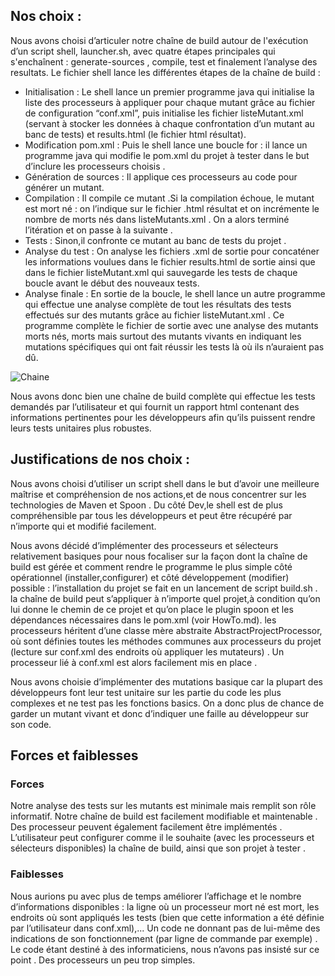 ## Nos choix : 

Nous avons choisi d’articuler notre chaîne de build autour de l'exécution d’un script shell, launcher.sh, avec quatre étapes principales qui s'enchaînent : generate-sources , compile, test et finalement l’analyse des resultats.
Le fichier shell lance les différentes étapes de la chaîne de build : 

* Initialisation : Le shell lance un premier programme java qui initialise la liste des processeurs à appliquer pour chaque mutant grâce au fichier de configuration “conf.xml”, puis initialise les fichier listeMutant.xml (servant à stocker les données à chaque confrontation d’un mutant au banc de tests) et results.html (le fichier html résultat).
* Modification pom.xml : Puis le shell lance une boucle for : il lance un programme java qui modifie le pom.xml du projet à tester dans le but d’inclure les processeurs choisis .
* Génération de sources : Il applique ces  processeurs au code pour générer un mutant.
* Compilation : Il compile ce mutant .Si la compilation échoue, le mutant est mort né : on l’indique sur le fichier .html résultat et on incrémente le nombre de morts nés dans listeMutants.xml . On a alors terminé l’itération et on passe à la suivante .
* Tests : Sinon,il confronte ce mutant au banc de tests du projet .
* Analyse du test : On analyse les fichiers .xml de sortie pour concaténer les informations voulues dans le fichier results.html de sortie ainsi que dans le fichier listeMutant.xml qui sauvegarde les tests de chaque boucle avant le début des nouveaux tests. 
* Analyse finale : En sortie de la boucle, le shell lance un autre programme qui effectue une analyse complète de tout les résultats des tests effectués sur des mutants grâce au fichier listeMutant.xml . Ce programme complète le fichier de sortie avec une analyse des mutants morts nés, morts mais surtout des mutants vivants en indiquant les mutations spécifiques qui ont fait réussir les tests là où ils n’auraient pas dû.

![Chaine](https://raw.githubusercontent.com/alchimiste3/DevOps/archi.png)


Nous avons donc bien une chaîne de build complète qui effectue les tests demandés par l’utilisateur et qui fournit un rapport html contenant des informations pertinentes pour les développeurs afin qu’ils puissent rendre leurs tests unitaires plus robustes.

## Justifications de nos choix : 

Nous avons choisi d’utiliser un script shell dans le but d’avoir une meilleure maîtrise et compréhension de nos actions,et de nous concentrer sur les technologies de Maven et Spoon . Du côté Dev,le shell est de plus compréhensible par tous les développeurs et peut être récupéré par n’importe qui et modifié facilement. 

Nous avons décidé d’implémenter des processeurs et sélecteurs relativement basiques pour nous focaliser sur la façon dont la chaîne de build est gérée et comment rendre le programme le plus simple côté opérationnel (installer,configurer) et côté développement (modifier) possible :
l’installation du projet se fait en un lancement de script build.sh .
la chaîne de build peut s’appliquer à n’importe quel projet,à condition qu’on lui donne le chemin de ce projet et qu’on place le plugin spoon et les dépendances nécessaires dans le pom.xml (voir HowTo.md). 
les processeurs héritent d’une classe mère abstraite AbstractProjectProcessor, où sont définies toutes les méthodes communes aux processeurs du projet (lecture sur conf.xml des endroits où appliquer les mutateurs) . Un processeur lié à conf.xml est alors facilement mis en place .

Nous avons choisie d’implémenter des mutations basique car la plupart des développeurs font leur test unitaire sur les partie du code les plus complexes et ne test pas les fonctions basics. On a donc plus de chance de garder un mutant vivant et donc d’indiquer une faille au développeur sur son code. 

## Forces et faiblesses

### Forces

Notre analyse des tests sur les mutants est minimale mais remplit son rôle informatif. 
Notre chaîne de build est facilement modifiable et maintenable . Des processeur peuvent également facilement être implémentés .
L’utilisateur peut configurer comme il le souhaite (avec les processeurs et sélecteurs disponibles) la chaîne de build, ainsi que son projet à tester .

###  Faiblesses
Nous aurions pu avec plus de temps améliorer l’affichage et le nombre d’informations disponibles : la ligne où un processeur mort né est mort, les endroits où sont appliqués les tests (bien que cette information a été définie par l’utilisateur dans conf.xml),...
Un code ne donnant pas de lui-même des indications de son fonctionnement (par ligne de commande par exemple) . Le code étant destiné à des informaticiens, nous n’avons pas insisté sur ce point .
Des processeurs un peu trop simples. 
